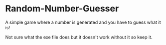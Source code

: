 # Random-Number-Guesser
A simple game where a number is generated and you have to guess what it is!

Not sure what the exe file does but it doesn't work without it so keep it.
